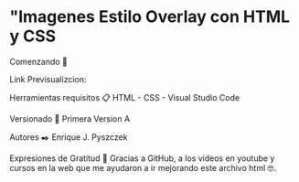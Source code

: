 # "Imagenes Estilo Overlay con HTML y CSS

Comenzando 🚀

Link Previsualizcion: 

Herramientas requisitos 📋 HTML - CSS - Visual Studio Code

Versionado 📌 Primera Version A

Autores ✒️ Enrique J. Pyszczek

Expresiones de Gratitud 🎁 Gracias a GitHub, a los videos en youtube y cursos en la web que me ayudaron a ir mejorando este archivo html 🤓.